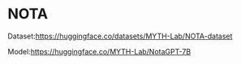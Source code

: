 # NOTA
Dataset:https://huggingface.co/datasets/MYTH-Lab/NOTA-dataset

Model:https://huggingface.co/MYTH-Lab/NotaGPT-7B
